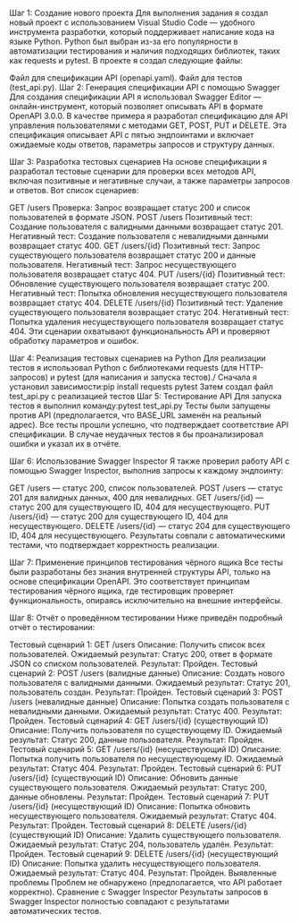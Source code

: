 Шаг 1: Создание нового проекта
Для выполнения задания я создал новый проект с использованием Visual Studio Code — удобного инструмента разработки, который поддерживает написание кода на языке Python. Python был выбран из-за его популярности в автоматизации тестирования и наличия подходящих библиотек, таких как requests и pytest. В проекте я создал следующие файлы:

Файл для спецификации API (openapi.yaml).
Файл для тестов (test_api.py).
Шаг 2: Генерация спецификации API с помощью Swagger
Для создания спецификации API я использовал Swagger Editor — онлайн-инструмент, который позволяет описывать API в формате OpenAPI 3.0.0. В качестве примера я разработал спецификацию для API управления пользователями с методами GET, POST, PUT и DELETE.
Эта спецификация описывает API с пятью эндпоинтами и включает ожидаемые коды ответов, параметры запросов и структуру данных.

Шаг 3: Разработка тестовых сценариев
На основе спецификации я разработал тестовые сценарии для проверки всех методов API, включая позитивные и негативные случаи, а также параметры запросов и ответов. Вот список сценариев:

GET /users
Проверка: Запрос возвращает статус 200 и список пользователей в формате JSON.
POST /users
Позитивный тест: Создание пользователя с валидными данными возвращает статус 201.
Негативный тест: Создание пользователя с невалидными данными возвращает статус 400.
GET /users/{id}
Позитивный тест: Запрос существующего пользователя возвращает статус 200 и данные пользователя.
Негативный тест: Запрос несуществующего пользователя возвращает статус 404.
PUT /users/{id}
Позитивный тест: Обновление существующего пользователя возвращает статус 200.
Негативный тест: Попытка обновления несуществующего пользователя возвращает статус 404.
DELETE /users/{id}
Позитивный тест: Удаление существующего пользователя возвращает статус 204.
Негативный тест: Попытка удаления несуществующего пользователя возвращает статус 404.
Эти сценарии охватывают функциональность API и проверяют обработку параметров и ошибок.

Шаг 4: Реализация тестовых сценариев на Python
Для реализации тестов я использовал Python с библиотеками requests (для HTTP-запросов) и pytest (для написания и запуска тестов)./
Сначала я установил зависимости:pip install requests pytest
Затем создал файл test_api.py с реализацией тестов
Шаг 5: Тестирование API
Для запуска тестов я выполнил команду:pytest test_api.py
Тесты были запущены против API (предполагается, что BASE_URL заменён на реальный адрес). Все тесты прошли успешно, что подтверждает соответствие API спецификации. В случае неудачных тестов я бы проанализировал ошибки и указал их в отчёте.

Шаг 6: Использование Swagger Inspector
Я также проверил работу API с помощью Swagger Inspector, выполнив запросы к каждому эндпоинту:

GET /users — статус 200, список пользователей.
POST /users — статус 201 для валидных данных, 400 для невалидных.
GET /users/{id} — статус 200 для существующего ID, 404 для несуществующего.
PUT /users/{id} — статус 200 для существующего ID, 404 для несуществующего.
DELETE /users/{id} — статус 204 для существующего ID, 404 для несуществующего.
Результаты совпали с автоматическими тестами, что подтверждает корректность реализации.

Шаг 7: Применение принципов тестирования чёрного ящика
Все тесты были разработаны без знания внутренней структуры API, только на основе спецификации OpenAPI. Это соответствует принципам тестирования чёрного ящика, где тестировщик проверяет функциональность, опираясь исключительно на внешние интерфейсы.

Шаг 8: Отчёт о проведённом тестировании
Ниже приведён подробный отчёт о тестировании:

Тестовый сценарий 1: GET /users
Описание: Получить список всех пользователей.
Ожидаемый результат: Статус 200, ответ в формате JSON со списком пользователей.
Результат: Пройден.
Тестовый сценарий 2: POST /users (валидные данные)
Описание: Создать нового пользователя с валидными данными.
Ожидаемый результат: Статус 201, пользователь создан.
Результат: Пройден.
Тестовый сценарий 3: POST /users (невалидные данные)
Описание: Попытка создать пользователя с невалидными данными.
Ожидаемый результат: Статус 400.
Результат: Пройден.
Тестовый сценарий 4: GET /users/{id} (существующий ID)
Описание: Получить пользователя по существующему ID.
Ожидаемый результат: Статус 200, данные пользователя.
Результат: Пройден.
Тестовый сценарий 5: GET /users/{id} (несуществующий ID)
Описание: Попытка получить пользователя по несуществующему ID.
Ожидаемый результат: Статус 404.
Результат: Пройден.
Тестовый сценарий 6: PUT /users/{id} (существующий ID)
Описание: Обновить данные существующего пользователя.
Ожидаемый результат: Статус 200, данные обновлены.
Результат: Пройден.
Тестовый сценарий 7: PUT /users/{id} (несуществующий ID)
Описание: Попытка обновить несуществующего пользователя.
Ожидаемый результат: Статус 404.
Результат: Пройден.
Тестовый сценарий 8: DELETE /users/{id} (существующий ID)
Описание: Удалить существующего пользователя.
Ожидаемый результат: Статус 204, пользователь удалён.
Результат: Пройден.
Тестовый сценарий 9: DELETE /users/{id} (несуществующий ID)
Описание: Попытка удалить несуществующего пользователя.
Ожидаемый результат: Статус 404.
Результат: Пройден.
Выявленные проблемы
Проблем не обнаружено (предполагается, что API работает корректно).
Сравнение с Swagger Inspector
Результаты запросов в Swagger Inspector полностью совпадают с результатами автоматических тестов.
